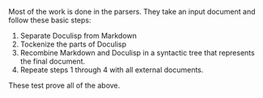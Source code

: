 <!--
(dl
    (section-meta
        (title Parser Tests)
        (subtitle The meat of the testing)
        (external
            (Subsection ./document.md) (* where all parsing starts)
            (*Subsection ./tokenizer.md) (* Building semantic information about key words.)
            (*Subsection ./ast.md) (* Turning tokens into Abstract Syntax Trees.)
            (*Subsection ./astBuilder.md) (*Building external document Abstract Syntax Trees.)
        )
    )
)
-->

Most of the work is done in the parsers. They take an input document and follow these basic steps:

1. Separate Doculisp from Markdown
2. Tockenize the parts of Doculisp
3. Recombine Markdown and Doculisp in a syntactic tree that represents the final document.
4. Repeate steps 1 through 4 with all external documents.

These test prove all of the above.

<!-- (dl (content (toc))) -->